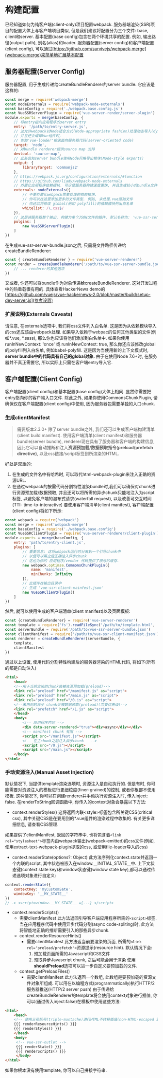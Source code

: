 # 构建配置
已经知道如何为纯客户端(client-only)项目配置webpack. 服务器端渲染(SSR)项目的配置大体上与客户端项目类似, 但是我们建议将配置分为三个文件: base, client和server. 基本配置(base config)包含在两个环境共享的配置. 例如, 输出路径(output path), 别名(alias)和loader. 服务器配置(server config)和客户端配置(client config), 可以通过[https://github.com/survivejs/webpack-merge](webpack-merge)来简单地扩展基本配置

## 服务器配置(Server Config)
服务器配置, 用于生成传递给createBundleRenderer的server bundle. 它应该是这样的:
```js
const merge = require('webpack-merge')
const nodeExternals = require('webpack-node-externals')
const baseConfig = require('./webpack.base.config.js')
const VueSSRServerPlugin = require('vue-server-render/server-plugin')
module.exports = merge(baseConfig, {
    // 将entry指向应用程序的server entry
    entry: '/path/to/entry-server.js',
    // 这允许webpack以Node适合方式(Node-appropriate fashion)处理动态导入(dynamic import)
    // 并且还会编译Vue组件时,
    // 告知'vue-loader'输送面向服务器代码(server-oriented code)
    target: 'node',
    // 对bundle renderer提供source map 支持
    devtool: 'source-map',
    // 此处告知server bundle使用Node风格导出模块(Node-style exports)
    output: {
        libraryTarget: 'commonjs2'
    },
    // https://webpack.js.org/configuration/externals/#function
    // https://github.com/liady/webpack-node-externals
    // 外置化应用程序依赖模块. 可以使服务器构建速度更快, 并且生成较小的bundle文件.
    externals: nodeExternals({
        // 不要外置化webpack需要处理的依赖模块.
        // 你可以在这里添加更多的文件类型. 例如, 未处理.vue原始文件
        // 你还以将修改 global(例如 polyfill)的依赖模块列出白名单
        whitelist: /\.css$/
    }),
    // 这是讲服务器整个输出, 构建为单个JSON文件的插件. 默认名称为: 'vue-ssr-server-bundle.json'
    pulgins: [
        new VueSSRServerPlugin()
    ]
})
```
在生成vue-ssr-server-bundle.json之后, 只需将文件路径传递给createBundleRenderer:
```js
const { createBundleRenderer } = require('vue-server-renderer')
const render = createBundleRenderer('/path/to/vue-ssr-server-bundle.json', {
    // ... renderer的其他选项
})
```
又或者, 你还可以将bundle作为对象传递给createBundleRenderer. 这对开发过程中的热重载很有用的. 具体查看HackerNews demo的[https://github.com/vuejs/vue-hackernews-2.0/blob/master/build/setup-dev-server.js](参考设置)

### 扩展说明(Externals Caveats)
请注意, 在externals选项中, 我们将css文件列入白名单. 这是因为从依赖模块导入的css还应该由webpack处理. 如果导入依赖于webpac的任何其他类型的文件(例如*.vue, *.sass), 那么你也应该将他们添加到白名单中. 
如果你使用runInNewContext: 'once' 或 runInNewContext: true, 那么你还应该修改global的polyfill列入白名单, 例如babel-polyfill. 这是因为当使用新的上下文模式时, **server bundle中的代码具有自己的global对象.** 由于在使用Node 7.6+时, 在服务器并不真正需要它, 所以实际上只需在客户端entry导入它.

## 客户端配置(Client Config)
客户端配置(client config)和基本配置(base config)大体上相同. 显然你需要把entry指向你的客户端入口文件. 除此之外, 如果你使用CommonsChunkPlugin, 请确保仅在客户端配置(client config)中使用, 因为服务器包需要单独的入口chunk.

### 生成clientManifest
> 需要版本2.3.0+
除了server bundle之外, 我们还可以生成客户端构建清单(client build manifest). 使用客户端清单(client manifest)和服务器bundle(server bundle), renderer现在具有了服务器和客户端的构建信息, 因此它可以自动推断和注入**资源预加载/数据预取指令(preload/prefetch directive)**, 以及css链接/script标签到所渲染的HTML.

好处是双重的:
1. 在生成的文件名中有哈希时, 可以取代html-webpack-plugin来注入正确的资源URL.
2. 在通过webpack的按需代码分割特性渲染bundle时,我们可以确保对chunk进行资源预加载/数据预取, 并且还可以将所需的异步chunk只能地注入为script标签, 以避免客户端的瀑布式请求(waterfall request), 以及改善可交互时间(TTI- time-to-interactive)
要使用客户端清单(client manifest), 客户端配置(client config)将如下所示:
```js
const webpack = require('webpack')
const merge = require('webpack-merge')
const baseConfig = require('./webpack.base.config')
const VueSSRClientPlugin = require('vue-server-renderer/client-plugin')
module.exports = merge(baseConfig, {
    entry: 'path/to/entry-client.js',
    plugins: [
        // 重要信息: 这将webpack运行时分离到一个引导chunk中
        // 以便可以再之后正确注入异步chunk
        // 这也为你的 应用程序/vendor 代码提供了根号的缓存.
        new webpack.optimze.CommonsChunkPlugin({
            name: 'manifest',
            minChunks: Infinity
        }),
        // 此插件在输出目录中
        // 生成 'vue-ssr-client-mainfest.json'
        new VueSSRClientPlugin()
    ]
})
```
然后, 就可以使用生成的客户端清单(client manifest)以及页面模板:
```js
const {createBundleRenderer} = require('vue-server-renderer')
const template = require('fs').readFileSync('/path/to/template.html', 'utf-8')
const serverBundle = require('/path/to/vue-ssr-server-bundle.json')
const clientManifest = require('/path/to/vue-ssr-client-manifest.json')
const renderer = createBundleRenderer(serverBundle, {
    template,
    clientManifest
})
```
通过以上设置, 使用代码分割特性构建后的服务器渲染的HTML代码, 将如下(所有的都是自动注入)
```html
<html>
    <head>
    <!--用于当前渲染的chunk会被资源预加载(preload)-->
    <link rel="preload" href="/manifest.js" as="script">
    <link rel="preload" href="/main.js" as="script">
    <link rel="preload" href="/0.js" as="script">
    <!--未用到的异步 chunk会被数据预取(preload)(次要优先级)-->
    <link rel="prefetch" href="/1.js" as="script">
    </head>
    <body>
        <!-- 应用程序内容 -->
        <div data-server-rendered="true"><div>async</div></div>
        <!-- manifest chunk 有限 -->
        <script src="/manifest.js"></script>
        <!-- 在主chunk之前注入异步chunk   -->
        <script src="/0.js"></script>
        <script src="/main.js"></script>
    </body>
</html>
```
### 手动资源注入(Manual Asset Injection)
默认情况下, 当提供template渲染选项时, 资源注入是自动执行的. 但是有时, 你可能需要对资源注入的模板进行更细粒度(finer-grained)的控制, 或者你根部不使用模板. 这种情况下, 你可以在创建renderer并手动执行资源注入时, 传入inject: false.
在renderToString回调函数中, 你传入的context对象会暴露以下方法:
-   context.renderStyles()
这将返回内联&lt;style&gt;标签包含所关键CSS(critical css), 其中关键CSS是在要用到的*.vue组件的渲染过程中收集的. 有关更多详细信息, 请查看CSS管理.

如果提供了clientManifest, 返回的字符串中, 也将包含着`<link rel="stylesheet">`标签内由webpack输出(webpack-emitted)的css文件(例如, 使用extract-text-webpack-plugin提取的css, 或使用file-loader导入的css)
-   context.readerState(options?: Object)
此方法序列化context.state并返回一个内联的script, 其中状态被嵌入在window.__INITIAL_STATE__中.
上下文状态键(context state key)和window状态键(window state key),都可以通过传递选项对象进行自定义:
```js
context.renderState({
    contextKey: 'myCustomSate',
    windowKey: '__MY_STATE__'
})
// -> <script>window.__MY_STATE__ ={...} </script>
```
-   context.renderScripts()
    -   需要clientManifest
    此方法返回引导客户端应用程序所需的`<script>`标签. 当在应用程序代码中使用异步代码分割(async code-spliting)时, 此方法将智能地正确的推断需要引入的那些异步chunk.
    -   context.renderResourceHints()
        -   需要clientManifest
        此方法返当前要渲染的页面, 所需的`<link rel="preload/prefetch">`资源提示(resource hint). 默认情况下会:
            1. 预加载页面所需的Javascript和CSS文件
            2. 预取异步Javascript chunk, 之后可能会用于渲染
            使用**shouldPreload**选项可以进一步自定义要预加载的文件.
    -   context.getPreloadFiles()
        -   需要clientManifest
        此方法返回一个数组, 此数组是要预加载的资源文件对象所组成. 可以用在以编程方式(programmatically)执行HTTP/2服务器推送(HTTP/2 server push)
由于传递给createBundleRenderer的template将会使用context对象进行插值, 你可以(通过传入inject:false)在模板中使用这些方法:
```html
<html>
    <head>
    <!-- 使用三花括号(triple-mustache)进行HTML不转移插值(non-HTML-escaped interpolation) -->
    {{{ renderResourceHints() }}}
    {{{ renderStyles() }}}
    </head>
    <body>
     <!-- vue-ssr-outlet -->
     {{{ renderState() }}}
     {{{ renderScripts() }}}
     </body>
</html>
```
如果你根本没有使用template, 你可以自己拼接字符串.